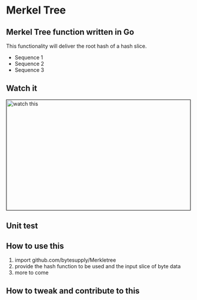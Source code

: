 # Merkel Tree

## Merkel Tree function written in Go

This functionality will deliver the root hash of a hash slice.

* Sequence 1
* Sequence 2
* Sequence 3

## Watch it

<img src="https://upload.wikimedia.org/wikipedia/commons/9/95/Hash_Tree.svg" alt="watch this" height="300" width="500" border="1" />

## Unit test

## How to use this

1. import github.com/bytesupply/Merkletree
2. provide the hash function to be used and the input slice of byte data
3. more to come

## How to tweak and contribute to this


